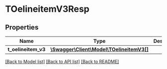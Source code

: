 # TOelineitemV3Resp

## Properties
Name | Type | Description | Notes
------------ | ------------- | ------------- | -------------
**t_oelineitem_v3** | [**\Swagger\Client\Model\TOelineitemV3[]**](TOelineitemV3.md) |  | [optional] 

[[Back to Model list]](../README.md#documentation-for-models) [[Back to API list]](../README.md#documentation-for-api-endpoints) [[Back to README]](../README.md)


